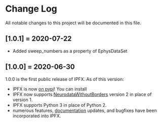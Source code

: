 # Change Log
All notable changes to this project will be documented in this file.

## [1.0.1] = 2020-07-22

- Added sweep_numbers as a property of EphysDataSet

## [1.0.0] = 2020-06-30

1.0.0 is the first public release of IPFX. As of this version:
- IPFX is now [on pypi](https://pypi.org/project/IPFX/)! You can install
- IPFX now supports [NeurodataWithoutBorders](https://www.nwb.org) version 2 in place of version 1.
- IPFX supports Python 3 in place of Python 2.
- numerous features, [documentation](https://ipfx.readthedocs.io/en/latest/) updates, and bugfixes have been incorporated into IPFX.
